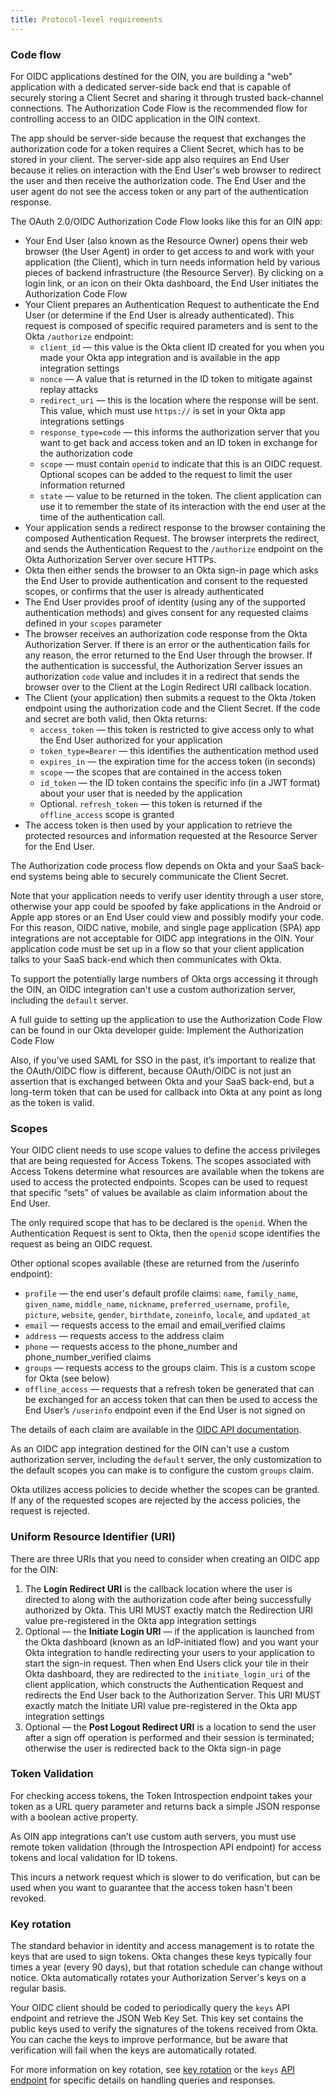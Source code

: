 ```yaml
---
title: Protocol-level requirements
---
```


### Code flow

For OIDC applications destined for the OIN, you are building a "web" application with a dedicated server-side back end that is capable of securely storing a Client Secret and sharing it through trusted back-channel connections. The Authorization Code Flow is the recommended flow for controlling access to an OIDC application in the OIN context.

The app should be server-side because the request that exchanges the authorization code for a token requires a Client Secret, which has to be stored in your client. The server-side app also requires an End User because it relies on interaction with the End User's web browser to redirect the user and then receive the authorization code. The End User and the user agent do not see the access token or any part of the authentication response.

The OAuth 2.0/OIDC Authorization Code Flow looks like this for an OIN app:

* Your End User (also known as the Resource Owner) opens their web browser (the User Agent) in order to get access to and work with your application (the Client), which in turn needs information held by various pieces of backend infrastructure (the Resource Server). By clicking on a login link, or an icon on their Okta dashboard, the End User initiates the Authorization Code Flow
* Your Client prepares an Authentication Request to authenticate the End User (or determine if the End User is already authenticated). This request is composed of specific required parameters and is sent to the Okta `/authorize` endpoint:
  * `client_id` &mdash; this value is the Okta client ID created for you when you made your Okta app integration and is available in the app integration settings
  * `nonce` &mdash; A value that is returned in the ID token to mitigate against replay attacks
  * `redirect_uri` &mdash; this is the location where the response will be sent. This value, which must use `https://` is set in your Okta app integrations settings
  * `response_type=code` &mdash; this informs the authorization server that you want to get back and access token and an ID token in exchange for the authorization code
  * `scope` &mdash; must contain `openid` to indicate that this is an OIDC request. Optional scopes can be added to the request to limit the user information returned
  * `state` &mdash; value to be returned in the token. The client application can use it to remember the state of its interaction with the end user at the time of the authentication call.
* Your application sends a redirect response to the browser containing the composed Authentication Request. The browser interprets the redirect, and sends the Authentication Request to the `/authorize` endpoint on the Okta Authorization Server over secure HTTPs.
* Okta then either sends the browser to an Okta sign-in page which asks the End User to provide authentication and consent to the requested scopes, or confirms that the user is already authenticated
* The End User provides proof of identity (using any of the supported authentication methods) and gives consent for any requested claims defined in your `scopes` parameter
* The browser receives an authorization code response from the Okta Authorization Server. If there is an error or the authentication fails for any reason, the error returned to the End User through the browser. If the authentication is successful, the Authorization Server issues an authorization `code` value and includes it in a redirect that sends the browser over to the Client at the Login Redirect URI callback location.
* The Client (your application) then submits a request to the Okta /token endpoint using the authorization code and the Client Secret. If the code and secret are both valid, then Okta returns:
  * `access_token` &mdash; this token is restricted to give access only to what the End User authorized for your application
  * `token_type=Bearer` &mdash; this identifies the authentication method used
  * `expires_in` &mdash; the expiration time for the access token (in seconds)
  * `scope` &mdash; the scopes that are contained in the access token
  * `id_token` &mdash; the ID token contains the specific info (in a JWT format) about your user that is needed by the application
  * Optional. `refresh_token` &mdash; this token is returned if the `offline_access` scope is granted
* The access token is then used by your application to retrieve the protected resources and information requested at the Resource Server for the End User.

The Authorization code process flow depends on Okta and your SaaS back-end systems being able to securely communicate the Client Secret.

Note that your application needs to verify user identity through a user store, otherwise your app could be spoofed by fake applications in the Android or Apple app stores or an End User could view and possibly modify your code. For this reason, OIDC native, mobile, and single page application (SPA) app integrations are not acceptable for OIDC app integrations in the OIN. Your application code must be set up in a flow so that your client application talks to your SaaS back-end which then communicates with Okta.

To support the potentially large numbers of Okta orgs accessing it through the OIN, an OIDC integration can't use a custom authorization server, including the `default` server.

A full guide to setting up the application to use the Authorization Code Flow can be found in our Okta developer guide: Implement the Authorization Code Flow

Also, if you’ve used SAML for SSO in the past, it’s important to realize that the OAuth/OIDC flow is different, because OAuth/OIDC is not just an assertion that is exchanged between Okta and your SaaS back-end, but a long-term token that can be used for callback into Okta at any point as long as the token is valid.

### Scopes

Your OIDC client needs to use scope values to define the access privileges that are being requested for Access Tokens. The scopes associated with Access Tokens determine what resources are available when the tokens are used to access the protected endpoints. Scopes can be used to request that specific “sets” of values be available as claim information about the End User.

The only required scope that has to be declared is the `openid`. When the Authentication Request is sent to Okta, then the `openid` scope identifies the request as being an OIDC request.

Other optional scopes available (these are returned from the /userinfo endpoint):

* `profile` &mdash; the end user's default profile claims: `name`, `family_name`, `given_name`, `middle_name`, `nickname`, `preferred_username`, `profile`, `picture`, `website`, `gender`, `birthdate`, `zoneinfo`, `locale`, and `updated_at`
* `email` &mdash; requests access to the email and email_verified claims
* `address` &mdash; requests access to the address claim
* `phone` &mdash; requests access to the phone_number and phone_number_verified claims
* `groups` &mdash; requests access to the groups claim. This is a custom scope for Okta (see below)
* `offline_access` &mdash; requests that a refresh token be generated that can be exchanged for an access token that can then be used to access the End User’s `/userinfo` endpoint even if the End User is not signed on

The details of each claim are available in the [OIDC API documentation](https://developer.okta.com/docs/reference/api/oidc/#scope-dependent-claims-not-always-returned).

As an OIDC app integration destined for the OIN can't use a custom authorization server, including the `default` server, the only customization to the default scopes you can make is to configure the custom `groups` claim.

Okta utilizes access policies to decide whether the scopes can be granted. If any of the requested scopes are rejected by the access policies, the request is rejected.

### Uniform Resource Identifier (URI)

There are three URIs that you need to consider when creating an OIDC app for the OIN:

1. The **Login Redirect URI** is the callback location where the user is directed to along with the authorization code after being successfully authorized by Okta.
  This URI MUST exactly match the Redirection URI value pre-registered in the Okta app integration settings
2. Optional &mdash; the **Initiate Login URI** &mdash; if the application is launched from the Okta dashboard (known as an IdP-initiated flow) and you want your Okta integration to handle redirecting your users to your application to start the sign-in request. Then when End Users click your tile in their Okta dashboard, they are redirected to the `initiate_login_uri` of the client application, which constructs the Authentication Request and redirects the End User back to the Authorization Server.
  This URI MUST exactly match the Initiate URI value pre-registered in the Okta app integration settings
3. Optional &mdash; the **Post Logout Redirect URI** is a location to send the user after a sign off operation is performed and their session is terminated; otherwise the user is redirected back to the Okta sign-in page

### Token Validation

For checking access tokens, the Token Introspection endpoint takes your token as a URL query parameter and returns back a simple JSON response with a boolean active property.

As OIN app integrations can’t use custom auth servers, you must use remote token validation (through the Introspection API endpoint) for access tokens and local validation for ID tokens.

This incurs a network request which is slower to do verification, but can be used when you want to guarantee that the access token hasn't been revoked.

### Key rotation

The standard behavior in identity and access management is to rotate the keys that are used to sign tokens. Okta changes these keys typically four times a year (every 90 days), but that rotation schedule can change without notice. Okta automatically rotates your Authorization Server's keys on a regular basis.

Your OIDC client should be coded to periodically query the `keys` API endpoint and retrieve the JSON Web Key Set. This key set contains the public keys used to verify the signatures of the tokens received from Okta. You can cache the keys to improve performance, but be aware that verification will fail when the keys are automatically rotated.

For more information on key rotation, see [key rotation](https://developer.okta.com/docs/concepts/key-rotation/) or the `keys` [API endpoint](https://developer.okta.com/docs/reference/api/oidc/#keys) for specific details on handling queries and responses.

<NextSectionLink/>
